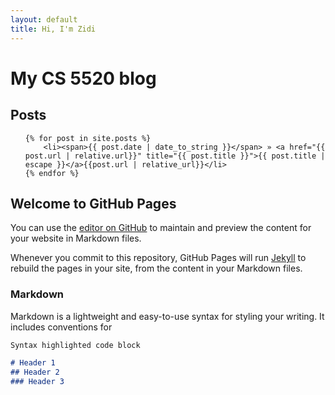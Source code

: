 ```yaml
---
layout: default
title: Hi, I'm Zidi
---
```


# My CS 5520 blog

## Posts

<ul class="posts">

	{% for post in site.posts %}
		<li><span>{{ post.date | date_to_string }}</span> » <a href="{{ post.url | relative.url}}" title="{{ post.title }}">{{ post.title | escape }}</a>{{post.url | relative_url}}</li>
	{% endfor %}
	
	
</ul>
  
  

## Welcome to GitHub Pages

You can use the [editor on GitHub](https://github.com/ahope/cs5520_project/edit/gh-pages/index.md) to maintain and preview the content for your website in Markdown files.

Whenever you commit to this repository, GitHub Pages will run [Jekyll](https://jekyllrb.com/) to rebuild the pages in your site, from the content in your Markdown files.

### Markdown

Markdown is a lightweight and easy-to-use syntax for styling your writing. It includes conventions for

```markdown
Syntax highlighted code block

# Header 1
## Header 2
### Header 3
